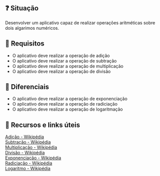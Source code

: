 ## ❓ Situação
Desenvolver um aplicativo capaz de realizar operações aritméticas sobre dois algarimos numéricos.

## 📝 Requisitos
- O aplicativo deve realizar a operação de adição
- O aplicativo deve realizar a operação de subtração
- O aplicativo deve realizar a operação de multiplicação
- O aplicativo deve realizar a operação de divisão

## 📌 Diferenciais
- O aplicativo deve realizar a operação de exponenciação
- O aplicativo deve realizar a operação de radiciação
- O aplicativo deve realizar a operação de logaritmação

## 📂 Recursos e links úteis
[Adição - Wikipédia](https://pt.wikipedia.org/wiki/Adição) <br>
[Subtração - Wikipédia](https://pt.wikipedia.org/wiki/Subtração) <br>
[Multiplicação - Wikipédia](https://pt.wikipedia.org/wiki/Multiplicação) <br>
[Divisão - Wikipédia](https://pt.wikipedia.org/wiki/Divisão) <br>
[Exponenciação - Wikipédia](https://pt.wikipedia.org/wiki/Exponenciação) <br>
[Radiciação - Wikipédia](https://pt.wikipedia.org/wiki/Radiciação) <br>
[Logaritmo - Wikipédia](https://pt.wikipedia.org/wiki/Logaritmo)